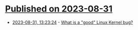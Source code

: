 # [Published on 2023-08-31](index.md)

* [2023-08-31, 13:23:24](https://lobste.rs/s/msyjzr/what_is_good_linux_kernel_bug) - [What is a \"good\" Linux Kernel bug?](https://blog.isosceles.com/what-is-a-good-linux-kernel-bug/)
